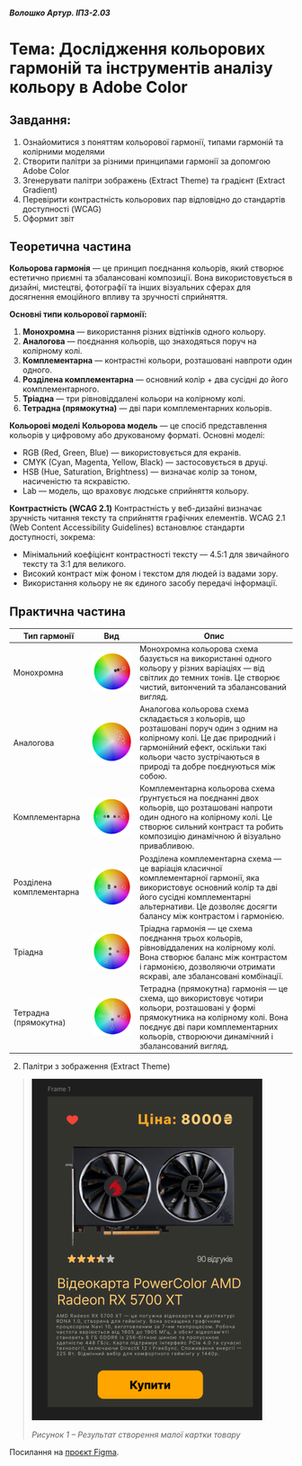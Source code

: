 #### *Волошко Артур. ІПЗ-2.03*

# Тема: Дослідження кольорових гармоній та інструментів аналізу кольору в Adobe Color

## Завдання:

1. Ознайомитися з поняттям кольорової гармонії, типами гармоній та колірними моделями
2. Створити палітри за різними принципами гармонії за допомгою Adobe Color
3. Згенерувати палітри зображень (Extract Theme) та градієнт (Extract Gradient)
4. Перевірити контрастність кольорових пар відповідно до стандартів доступності (WCAG)
5. Оформит звіт

## Теоретична частина

**Кольорова гармонія** — це принцип поєднання кольорів, який створює естетично приємні та збалансовані композиції. Вона використовується в дизайні, мистецтві, фотографії та інших візуальних сферах для досягнення емоційного впливу та зручності сприйняття.

**Основні типи кольорової гармонії:**
1. **Монохромна** — використання різних відтінків одного кольору.
2. **Аналогова** — поєднання кольорів, що знаходяться поруч на колірному колі.
3. **Комплементарна** — контрастні кольори, розташовані навпроти один одного.
4. **Розділена комплементарна** — основний колір + два сусідні до його комплементарного.
5. **Тріадна** — три рівновіддалені кольори на колірному колі.
6. **Тетрадна (прямокутна)** — дві пари комплементарних кольорів.

**Кольорові моделі**
**Кольорова модель** — це спосіб представлення кольорів у цифровому або друкованому форматі. Основні моделі:
- RGB (Red, Green, Blue) — використовується для екранів.
- CMYK (Cyan, Magenta, Yellow, Black) — застосовується в друці.
- HSB (Hue, Saturation, Brightness) — визначає колір за тоном, насиченістю та яскравістю.
- Lab — модель, що враховує людське сприйняття кольору.

**Контрастність (WCAG 2.1)**
Контрастність у веб-дизайні визначає зручність читання тексту та сприйняття графічних елементів. WCAG 2.1 (Web Content Accessibility Guidelines) встановлює стандарти доступності, зокрема:
- Мінімальний коефіцієнт контрастності тексту — 4.5:1 для звичайного тексту та 3:1 для великого.
- Високий контраст між фоном і текстом для людей із вадами зору.
- Використання кольору не як єдиного засобу передачі інформації.


## Практична частина

| Тип гармонії | Вид | Опис |
|-------------|-------------|-------------|
| Монохромна    | ![Image alt](https://github.com/johuirmbegytm/DtaI/blob/main/workshop_11/images/2.png)    | Монохромна кольорова схема базується на використанні одного кольору у різних варіаціях — від світлих до темних тонів. Це створює чистий, витончений та збалансований вигляд.    |
| Аналогова    | ![Image alt](https://github.com/johuirmbegytm/DtaI/blob/main/workshop_11/images/1.png)    | Аналогова кольорова схема складається з кольорів, що розташовані поруч один з одним на колірному колі. Це дає природний і гармонійний ефект, оскільки такі кольори часто зустрічаються в природі та добре поєднуються між собою.   |
| Комплементарна | ![Image alt](https://github.com/johuirmbegytm/DtaI/blob/main/workshop_11/images/3.png) | Комплементарна кольорова схема ґрунтується на поєднанні двох кольорів, що розташовані напроти один одного на колірному колі. Це створює сильний контраст та робить композицію динамічною й візуально привабливою. |
| Розділена комплементарна | ![Image alt](https://github.com/johuirmbegytm/DtaI/blob/main/workshop_11/images/4.png) | Розділена комплементарна схема — це варіація класичної комплементарної гармонії, яка використовує основний колір та дві його сусідні комплементарні альтернативи. Це дозволяє досягти балансу між контрастом і гармонією. |
| Тріадна | ![Image alt](https://github.com/johuirmbegytm/DtaI/blob/main/workshop_11/images/5.png) | Тріадна гармонія — це схема поєднання трьох кольорів, рівновіддалених на колірному колі. Вона створює баланс між контрастом і гармонією, дозволяючи отримати яскраві, але збалансовані комбінації. |
| Тетрадна (прямокутна) | ![Image alt](https://github.com/johuirmbegytm/DtaI/blob/main/workshop_11/images/6.png) | Тетрадна (прямокутна) гармонія — це схема, що використовує чотири кольори, розташовані у формі прямокутника на колірному колі. Вона поєднує дві пари комплементарних кольорів, створюючи динамічний і збалансований вигляд. |

2. Палітри з зображення (Extract Theme)

>![Image alt](https://github.com/johuirmbegytm/DtaI/blob/main/workshop_9/images/1.png)
>
>*Рисунок 1 – Результат створення малої картки товару*

Посилання на [проєкт Figma](https://www.figma.com/design/wWn6nTBPcdffCBEzDAgWdW/Untitled?node-id=0-1&t=wZl5wfActmAUttpG-1).





